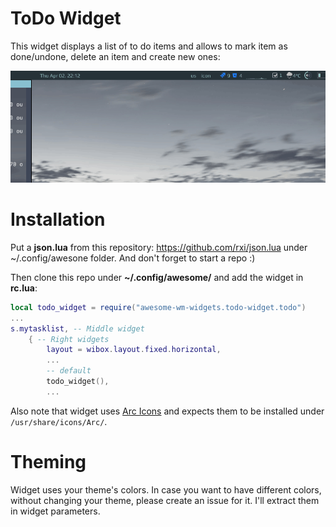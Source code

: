 # ToDo Widget

This widget displays a list of to do items and allows to mark item as done/undone, delete an item and create new ones:

![screenshot](./todo.gif)

# Installation

Put a **json.lua** from this repository: https://github.com/rxi/json.lua under ~/.config/awesone folder. And don't forget to start a repo :)

Then clone this repo under **~/.config/awesome/** and add the widget in **rc.lua**:

```lua
local todo_widget = require("awesome-wm-widgets.todo-widget.todo")
...
s.mytasklist, -- Middle widget
	{ -- Right widgets
    	layout = wibox.layout.fixed.horizontal,
		...
        -- default        
        todo_widget(),
		...      
```
Also note that widget uses [Arc Icons](https://github.com/horst3180/arc-icon-theme) and expects them to be installed under `/usr/share/icons/Arc/`.

# Theming

Widget uses your theme's colors. In case you want to have different colors, without changing your theme, please create an issue for it. I'll extract them in widget parameters.
